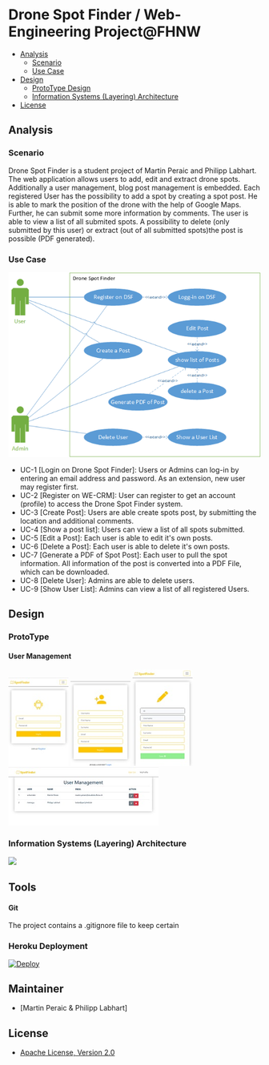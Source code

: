 # Drone Spot Finder / Web-Engineering Project@FHNW

- [Analysis](#analysis)
    - [Scenario](#scenario)
    - [Use Case](#use-case)
- [Design](#design)
    - [ProtoType Design](#prototype)
    - [Information Systems (Layering) Architecture](#information-systems-layering-architecture)
- [License](#license)

## Analysis

### Scenario
Drone Spot Finder is a student project of Martin Peraic and Philipp Labhart. 
The web application allows users to add, edit and extract drone spots. Additionally a user management, blog post management is embedded.
Each registered User has the possibility to add a spot by creating a spot post. He is able to mark the position of the drone with the help 
of Google Maps. Further, he can submit some more information by comments. The user is able to view a list of all submited spots. A possibility 
to delete (only submitted by this user) or extract (out of all submitted spots)the post is possible (PDF generated).


### Use Case

![](modelling/images/UseCaseDSF.png)

- UC-1 [Login on Drone Spot Finder]: Users or Admins can log-in by entering an email address and password. As an extension, new user may register first.
- UC-2 [Register on WE-CRM]: User can register to get an account (profile) to access the Drone Spot Finder system.
- UC-3 [Create Post]:  Users are able create spots post, by submitting the location and additional comments.
- UC-4 [Show a post list]: Users can view a list of all spots submitted.
- UC-5 [Edit a Post]: Each user is able to edit it's own posts.
- UC-6 [Delete a Post]: Each user is able to delete it's own posts.
- UC-7 [Generate a PDF of Spot Post]: Each user to pull the spot information. All information of the post is converted into a PDF File, which can be downloaded.
- UC-8 [Delete User]: Admins are able to delete users.
- UC-9 [Show User List]: Admins can view a list of all registered Users.

## Design

### ProtoType 

#### User Management

![](modelling/images/login.jpg)
![](modelling/images/register.jpg)
![](modelling/images/editUser.jpg)
![](modelling/images/list_User.jpg)

### Information Systems (Layering) Architecture

![](modelling/images/WE-CRM-Layering-Structure.png)


## Tools

#### Git
The project contains a .gitignore file to keep certain 

### Heroku Deployment

[![Deploy](https://www.herokucdn.com/deploy/button.png)](https://heroku.com/deploy)

## Maintainer

- [Martin Peraic & Philipp Labhart]

## License

- [Apache License, Version 2.0](LICENSE)
